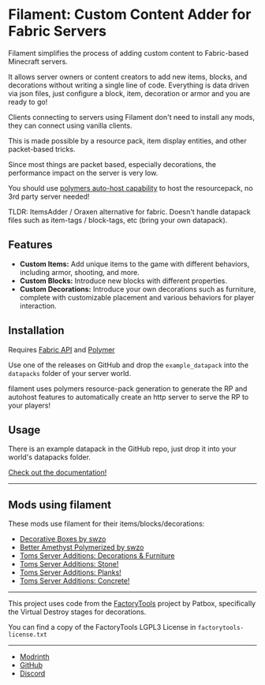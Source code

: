 # Filament: Custom Content Adder for Fabric Servers

Filament simplifies the process of adding custom content to Fabric-based Minecraft servers.

It allows server owners or content creators to add new items, blocks, and decorations without writing a single line of code. Everything is data driven via json files, just configure a block, item, decoration or armor and you are ready to go!

Clients connecting to servers using Filament don't need to install any mods, they can connect using vanilla clients.

This is made possible by a resource pack, item display entities, and other packet-based tricks.

Since most things are packet based, especially decorations, the performance impact on the server is very low.

You should use [polymers auto-host capability](https://polymer.pb4.eu/latest/user/resource-pack-hosting/) to host the resourcepack, no 3rd party server needed!

TLDR: ItemsAdder / Oraxen alternative for fabric. Doesn't handle datapack files such as item-tags / block-tags, etc (bring your own datapack).

## Features

- **Custom Items:** Add unique items to the game with different behaviors, including armor, shooting, and more.
- **Custom Blocks:** Introduce new blocks with different properties.
- **Custom Decorations:** Introduce your own decorations such as furniture, complete with customizable placement and various behaviors for player interaction.

## Installation

Requires [Fabric API](https://modrinth.com/mod/fabric-api) and [Polymer](https://modrinth.com/mod/polymer)

Use one of the releases on GitHub and drop the `example_datapack` into the `datapacks` folder of your server world.

filament uses polymers resource-pack generation to generate the RP and autohost features to automatically create an http server to serve the RP to your players!

## Usage

There is an example datapack in the GitHub repo, just drop it into your world's datapacks folder.

[Check out the documentation!](https://tomalbrc.de/projects/filament/docs)

---

## Mods using filament

These mods use filament for their items/blocks/decorations:

- [Decorative Boxes by swzo](https://modrinth.com/mod/decorative-boxes)
- [Better Amethyst Polymerized by swzo](https://modrinth.com/mod/better-amethyst-polymerized)
- [Toms Server Additions: Decorations & Furniture](https://modrinth.com/mod/tsa-decorations)
- [Toms Server Additions: Stone!](https://modrinth.com/mod/tsa-stone)
- [Toms Server Additions: Planks!](https://modrinth.com/mod/tsa-planks)
- [Toms Server Additions: Concrete!](https://modrinth.com/mod/tsa-concrete)

---

This project uses code from the [FactoryTools](https://github.com/Patbox/FactoryTools) project by Patbox, specifically the Virtual Destroy stages for decorations.

You can find a copy of the FactoryTools LGPL3 License in `factorytools-license.txt`

---

- [Modrinth](https://modrinth.com/mod/filament)
- [GitHub](https://github.com/tomalbrc/filament)
- [Discord](https://discord.gg/9X6w2kfy89)
